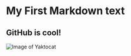# My First Markdown text
## GitHub is cool!
![Image of Yaktocat](https://octodex.github.com/images/yaktocat.png)
